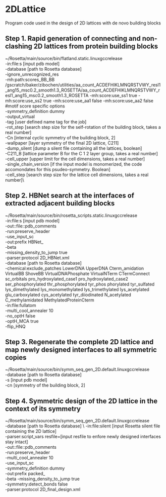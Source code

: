 # 2DLattice
Program code used in the design of 2D lattices with de novo building blocks

## Step 1. Rapid generation of connecting and non-clashing 2D lattices from protein building blocks
~/Rosetta/main/source/bin/flatland.static.linuxgccrelease \
-in:file:s [input pdb model] \
-database [path to Rosetta database] \
-ignore_unrecognized_res \
-mh:path:scores_BB_BB /gscratch/baker/zibochen/utilities/aa_count_ACDEFHIKLMNQRSTVWY_resl1_ang15_msc0.2_smooth1.3_ROSETTA/aa_count_ACDEFHIKLMNQRSTVWY_resl1_ang15_msc0.2_smooth1.3_ROSETTA -mh:score:use_ss1 true -mh:score:use_ss2 true -mh:score:use_aa1 false -mh:score:use_aa2 false #motif score specific options\
 -symmetry_definition dummy \
 -output_virtual \
-tag [user defined name tag for the job] \
 -rot_step [search step size for the self-rotation of the building block, takes a real number]\
 -Cn [internal cyclic symmetry of the building block, 2] \
 -wallpaper [layer symmetry of the final 2D lattice, C211] \
-dump_silent [dump a silent file containing all the lattices, boolean] \
 -C211_B [lattice parameter B for the C 1 2 layer group, takes a real number] \
-cell_upper [upper limit for the cell dimensions, takes a real number] \
-single_chain_version [if the input model is monomerized, the code accomondates for this psudeo-symmetry. Boolean] \
-cell_step [search step size for the lattice cell dimensions, takes a real number]\

## Step 2. HBNet search at the interfaces of extracted adjacent building blocks
~/Rosetta/main/source/bin/rosetta_scripts.static.linuxgccrelease \
-in:file:s [input pdb model] \
-out::file::pdb_comments \
-run:preserve_header \
-use_input_sc \
-out:prefix HBNet_ \
-beta \
-missing_density_to_jump true \
-parser:protocol 2D_HBNet.xml \
-database [path to Rosetta database] \
-chemical:exclude_patches LowerDNA  UpperDNA Cterm_amidation VirtualBB ShoveBB VirtualDNAPhosphate VirtualNTerm CTermConnect sc_orbitals pro_hydroxylated_case1 pro_hydroxylated_case2 ser_phosphorylated thr_phosphorylated  tyr_phos
phorylated tyr_sulfated lys_dimethylated lys_monomethylated  lys_trimethylated lys_acetylated glu_carboxylated cys_acetylated tyr_diiodinated N_acetylated C_methylamidated MethylatedProteinCterm \
-in:file:fullatom \
-multi_cool_annealer 10\
-no_optH false\
-optH_MCA true\
-flip_HNQ

## Step 3. Regenerate the complete 2D lattice and map newly designed interfaces to all symmetric copies
~/Rosetta/main/source/bin/symm_seq_gen_2D.default.linuxgccrelease \
-database [path to Rosetta database] \
-s [input pdb model] \
-cn [symmetry of the building block, 2]

## Step 4. Symmetric design of the 2D lattice in the context of its symmetry
~/Rosetta/main/source/bin/symm_seq_gen_2D.default.linuxgccrelease \
-database [path to Rosetta database] \ 
-in:file:silent [input Rosetta silent file containing the 2D lattice] \
-parser:script_vars resfile=[input resfile to enfore newly designed interfaces stay intact] \
-out::file::pdb_comments \
-run:preserve_header \
-multi_cool_annealer 10 \
-use_input_sc \
-symmetry_definition dummy \
-out:prefix packed_ \
-beta
-missing_density_to_jump true  \
-symmetry:detect_bonds false \
-parser:protocol 2D_final_design.xml
